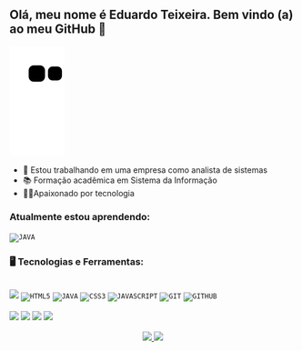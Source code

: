 ## Olá, meu nome é Eduardo Teixeira. Bem vindo (a) ao meu GitHub 👋
![Snake animation](https://github.com/EDUARDO-TEIXEIRA/EDUARDO-TEIXEIRA/blob/output/github-contribution-grid-snake.svg)
- 🔭 Estou trabalhando em uma empresa como analista de sistemas
- 📚 Formação acadêmica em Sistema da Informação
- 🧑‍💻Apaixonado por tecnologia
### Atualmente estou aprendendo:
<code><img width="40px" src="https://cdn.jsdelivr.net/gh/devicons/devicon/icons/java/java-original.svg" title = "JAVA"/></code>
          
### 🖥️ Tecnologias e Ferramentas:
<div><br/>
<div>
<code><img width="50px" src="https://cdn.jsdelivr.net/gh/devicons/devicon/icons/oracle/oracle-original.svg"/></code>  
<code><img width="40px" src="https://cdn.jsdelivr.net/gh/devicons/devicon/icons/html5/html5-original-wordmark.svg" title = "HTML5"/></code>
<code><img width="40px" src="https://cdn.jsdelivr.net/gh/devicons/devicon/icons/java/java-original.svg" title = "JAVA"/></code>
<code><img width="40px" src="https://cdn.jsdelivr.net/gh/devicons/devicon/icons/css3/css3-original-wordmark.svg" title = "CSS3"/></code>
<code><img width="40px" src="https://cdn.jsdelivr.net/gh/devicons/devicon/icons/javascript/javascript-original.svg" title = "JAVASCRIPT"/></code>
<code><img width="40px" src="https://cdn.jsdelivr.net/gh/devicons/devicon/icons/git/git-original.svg" title = "GIT"/></code>   
<code><img width="40px" src="https://cdn.jsdelivr.net/gh/devicons/devicon/icons/github/github-original.svg" title = "GITHUB"/></code>
  
</div><br/>
<div id="redes_sociais">
    <a align="center" alt="icon_instagram" href="https://www.instagram.com/eduardo_felic/" target="_blank"><img src="https://img.shields.io/badge/Instagram-E4405F?style=for-the-badge&logo=instagram&logoColor=white" target="_blank"></a>
  <a href="https://www.linkedin.com/in/eduardo-teixeira" target="_blank"><img src="https://img.shields.io/badge/-LinkedIn-%230077B5?style=for-the-badge&logo=linkedin&logoColor=white" target="_blank"></a>
    <a href="https://t.me/eduardoteixeira" target="_blank"><img src="https://img.shields.io/badge/Telegram-2CA5E0?style=for-the-badge&logo=telegram&logoColor=white" target="_blank"></a>
    <a href="mailto:eduardo_teixeiraa@hotmail.com" target="_blank"><img src="https://img.shields.io/badge/Microsoft_Outlook-0078D4?style=for-the-badge&logo=microsoft-outlook&logoColor=white" target="_blank"</a>
</div>
  
<br/>
<div align="center">
  <a href="https://github.com/eduardo-teixeira">
  <img widht="35%" src="https://github-readme-stats.vercel.app/api?username=eduardo-teixeira&show_icons=true&theme=dark&include_all_commits=true&count_private=true"/>
    <img widht="48%" src="https://github-readme-stats.vercel.app/api/top-langs/?username=eduardo-teixeira&layout=compact&langs_count=7&theme=dark"/>
</div>
